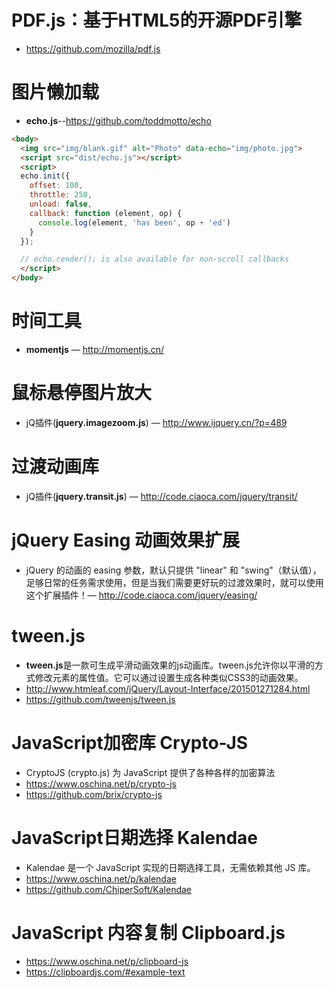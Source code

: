 # PDF.js：基于HTML5的开源PDF引擎

- https://github.com/mozilla/pdf.js

# 图片懒加载

- **echo.js**--https://github.com/toddmotto/echo

```html
<body>
  <img src="img/blank.gif" alt="Photo" data-echo="img/photo.jpg">
  <script src="dist/echo.js"></script>
  <script>
  echo.init({
    offset: 100,
    throttle: 250,
    unload: false,
    callback: function (element, op) {
      console.log(element, 'has been', op + 'ed')
    }
  });

  // echo.render(); is also available for non-scroll callbacks
  </script>
</body>
```

# 时间工具

- **momentjs** — http://momentjs.cn/



# 鼠标悬停图片放大

- jQ插件(**jquery.imagezoom.js**) — http://www.ijquery.cn/?p=489



# 过渡动画库

- jQ插件(**jquery.transit.js**) — http://code.ciaoca.com/jquery/transit/



# jQuery Easing 动画效果扩展

- jQuery 的动画的 easing 参数，默认只提供 "linear" 和 "swing"（默认值），足够日常的任务需求使用，但是当我们需要更好玩的过渡效果时，就可以使用这个扩展插件！— http://code.ciaoca.com/jquery/easing/

# tween.js

- **tween.js**是一款可生成平滑动画效果的js动画库。tween.js允许你以平滑的方式修改元素的属性值。它可以通过设置生成各种类似CSS3的动画效果。
- http://www.htmleaf.com/jQuery/Layout-Interface/201501271284.html
- https://github.com/tweenjs/tween.js

#  JavaScript加密库 Crypto-JS

- CryptoJS (crypto.js) 为 JavaScript 提供了各种各样的加密算法
- https://www.oschina.net/p/crypto-js
- https://github.com/brix/crypto-js

# JavaScript日期选择 Kalendae 

- Kalendae 是一个 JavaScript 实现的日期选择工具，无需依赖其他 JS 库。
- https://www.oschina.net/p/kalendae
- https://github.com/ChiperSoft/Kalendae



# JavaScript 内容复制 Clipboard.js

- https://www.oschina.net/p/clipboard-js
- https://clipboardjs.com/#example-text